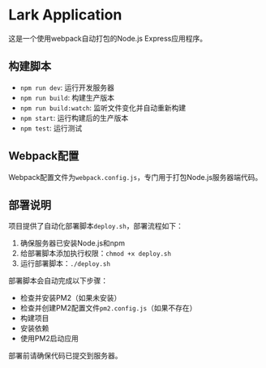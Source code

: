 # Lark Application

这是一个使用webpack自动打包的Node.js Express应用程序。

## 构建脚本

- `npm run dev`: 运行开发服务器
- `npm run build`: 构建生产版本
- `npm run build:watch`: 监听文件变化并自动重新构建
- `npm start`: 运行构建后的生产版本
- `npm test`: 运行测试

## Webpack配置

Webpack配置文件为`webpack.config.js`，专门用于打包Node.js服务器端代码。

## 部署说明

项目提供了自动化部署脚本`deploy.sh`，部署流程如下：

1. 确保服务器已安装Node.js和npm
2. 给部署脚本添加执行权限：`chmod +x deploy.sh`
3. 运行部署脚本：`./deploy.sh`

部署脚本会自动完成以下步骤：
- 检查并安装PM2（如果未安装）
- 检查并创建PM2配置文件`pm2.config.js`（如果不存在）
- 构建项目
- 安装依赖
- 使用PM2启动应用

部署前请确保代码已提交到服务器。
